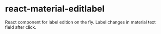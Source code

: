 # react-material-editlabel
React component for label edition on the fly. Label changes in material text field after click.

